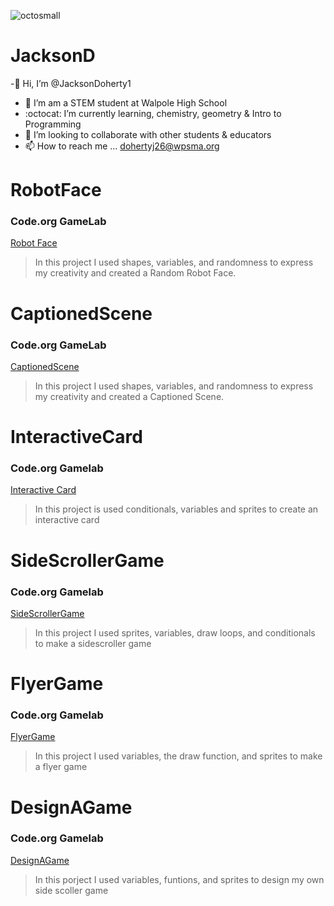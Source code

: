 ![octosmall](https://github.com/JacksonDoherty1/JacksonD/assets/146837569/a5ab4054-a902-44da-b48c-508e339202eb)
# JacksonD
-👋 Hi, I’m @JacksonDoherty1
- 👀 I’m am a STEM student at Walpole High School
- :octocat: I’m currently learning, chemistry, geometry & Intro to Programming
- :information_desk_person: I’m looking to collaborate with other students & educators
- 📫 How to reach me ... dohertyj26@wpsma.org
# RobotFace
### Code.org GameLab
[Robot Face](https://github.com/JacksonDoherty1/RobotFace/edit/main/README.md)
> In this project I used shapes, variables, and randomness to express my creativity and created a Random Robot Face.
# CaptionedScene
### Code.org GameLab
[CaptionedScene](https://github.com/JacksonDoherty1/CaptionedScene/edit/main/README.md)
> In this project I used shapes, variables, and randomness to express my creativity and created a Captioned Scene.
# InteractiveCard
### Code.org Gamelab
[Interactive Card](https://studio.code.org/projects/gamelab/t1TDsCKEcb4HomNSVufx50WqYhiwuPdfz_mvHtOdVUw/edit)
> In this project is used conditionals, variables and sprites to create an interactive card
# SideScrollerGame
### Code.org Gamelab
[SideScrollerGame](https://studio.code.org/projects/gamelab/VzMHiArXZxb5WLRudXEM-pRVdeHsMQhgFnsN8g-zyzA)
> In this project I used sprites, variables, draw loops, and conditionals to make a sidescroller game
# FlyerGame
### Code.org Gamelab
[FlyerGame](https://studio.code.org/projects/gamelab/bBaxNqAO7rjUSIJB8Jxlkd4Y1p_ywEsKQKW6ntZoqqE)
> In this project I used variables, the draw function, and sprites to make a flyer game
# DesignAGame 
### Code.org Gamelab
[DesignAGame](https://studio.code.org/projects/gamelab/Mi60u1953SywfO8q2CSZz1JcbvwJsrZk4mPQ0_veRks)
> In this porject I used variables, funtions, and sprites to design my own side scoller game
